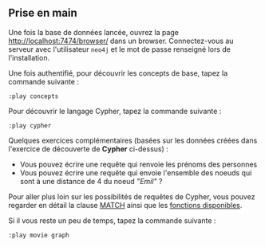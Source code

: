 ## Prise en main

Une fois la base de données lancée, ouvrez la page [http://localhost:7474/browser/](http://localhost:7474/browser/) dans un browser. Connectez-vous au serveur avec l'utilisateur `neo4j` et le mot de passe renseigné lors de l'installation.

Une fois authentifié, pour découvrir les concepts de base, tapez la commande suivante :

```
:play concepts
```

Pour découvrir le langage Cypher, tapez la commande suivante :

```
:play cypher
```

Quelques exercices complémentaires (basées sur les données créées dans l'exercice de découverte de **Cypher** ci-dessus) :

* Vous pouvez écrire une requête qui renvoie les prénoms des personnes
* Vous pouvez écrire une requête qui envoie l'ensemble des noeuds qui sont à une distance de 4 du noeud *"Emil"* ?

Pour aller plus loin sur les possibilités de requêtes de Cypher, vous pouvez regarder en détail la clause [MATCH](http://neo4j.com/docs/developer-manual/3.0/cypher/#query-match) ainsi que les [fonctions disponibles](http://neo4j.com/docs/developer-manual/3.0/cypher/#query-function).

Si il vous reste un peu de temps, tapez la commande suivante :

```
:play movie graph
```
